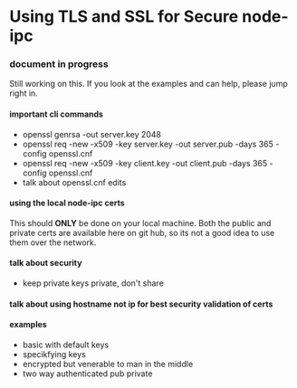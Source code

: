 # Using TLS and SSL for Secure node-ipc

### document in progress
Still working on this. If you look at the examples and can help, please jump right in.

#### important cli commands
- openssl genrsa -out server.key 2048
- openssl req -new -x509 -key server.key -out server.pub -days 365 -config openssl.cnf
- openssl req -new -x509 -key client.key -out client.pub -days 365 -config openssl.cnf
- talk about openssl.cnf edits

#### using the local node-ipc certs
This should **ONLY** be done on your local machine. Both the public and private certs are available here on git hub, so its not a good idea to use them over the network.

#### talk about security
- keep private keys private, don't share

#### talk about using hostname not ip for best security validation of certs


#### examples
- basic with default keys
- specikfying keys
- encrypted but venerable to man in the middle
- two way authenticated pub private
